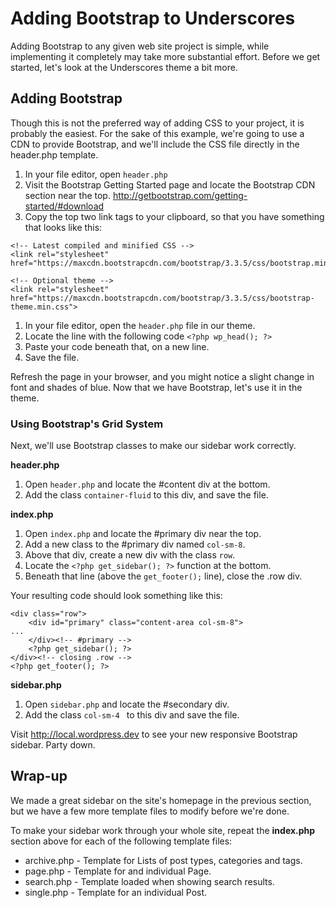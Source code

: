 # Adding Bootstrap to Underscores

Adding Bootstrap to any given web site project is simple, while implementing it completely may take more substantial effort. Before we get started, let's look at the Underscores theme a bit more.

## Adding Bootstrap

Though this is not the preferred way of adding CSS to your project, it is probably the easiest. For the sake of this example, we're going to use a CDN to provide Bootstrap, and we'll include the CSS file directly in the header.php template.

1. In your file editor, open `header.php`
1. Visit the Bootstrap Getting Started page and locate the Bootstrap CDN section near the top. http://getbootstrap.com/getting-started/#download
1. Copy the top two link tags to your clipboard, so that you have something that looks like this:
```
<!-- Latest compiled and minified CSS -->
<link rel="stylesheet" href="https://maxcdn.bootstrapcdn.com/bootstrap/3.3.5/css/bootstrap.min.css">

<!-- Optional theme -->
<link rel="stylesheet" href="https://maxcdn.bootstrapcdn.com/bootstrap/3.3.5/css/bootstrap-theme.min.css">
```
1. In your file editor, open the `header.php` file in our theme.
1. Locate the line with the following code `<?php wp_head(); ?>`
1. Paste your code beneath that, on a new line.
1. Save the file.

Refresh the page in your browser, and you might notice a slight change in font and shades of blue. Now that we have Bootstrap, let's use it in the theme.

### Using Bootstrap's Grid System

Next, we'll use Bootstrap classes to make our sidebar work correctly.

**header.php**

1. Open `header.php` and locate the #content div at the bottom.
1. Add the class `container-fluid` to this div, and save the file.

**index.php**

1. Open `index.php` and locate the #primary div near the top.
1. Add a new class to the #primary div named `col-sm-8`.
1. Above that div, create a new div with the class `row`.
1. Locate the `<?php get_sidebar(); ?>` function at the bottom.
1. Beneath that line (above the `get_footer();` line), close the .row div.

Your resulting code should look something like this:
```
<div class="row">
	<div id="primary" class="content-area col-sm-8">
...
	</div><!-- #primary -->
	<?php get_sidebar(); ?>
</div><!-- closing .row -->
<?php get_footer(); ?>
```

**sidebar.php**

1. Open `sidebar.php` and locate the #secondary div.
1. Add the class `col-sm-4 ` to this div and save the file.

Visit http://local.wordpress.dev to see your new responsive Bootstrap sidebar. Party down.

## Wrap-up

We made a great sidebar on the site's homepage in the previous section, but we have a few more template files to modify before we're done.

To make your sidebar work through your whole site, repeat the **index.php** section above for each of the following template files:

* archive.php - Template for Lists of post types, categories and tags.
* page.php - Template for and individual Page.
* search.php - Template loaded when showing search results.
* single.php - Template for an individual Post.